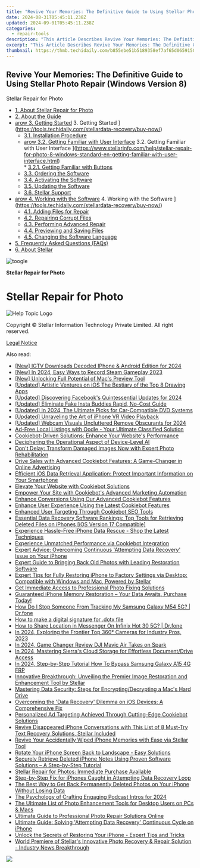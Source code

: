 ```yaml
---
title: "Revive Your Memories: The Definitive Guide to Using Stellar Photo Repair (Windows Version 8)"
date: 2024-08-31T05:45:11.238Z
updated: 2024-09-01T05:45:11.238Z
categories:
  - repair-tools
description: "This Article Describes Revive Your Memories: The Definitive Guide to Using Stellar Photo Repair (Windows Version 8)"
excerpt: "This Article Describes Revive Your Memories: The Definitive Guide to Using Stellar Photo Repair (Windows Version 8)"
thumbnail: https://thmb.techidaily.com/b855ebe51b5189358ef7af65d06591503136d0471619c6e6540592a14f8eb424.jpg
---
```


## Revive Your Memories: The Definitive Guide to Using Stellar Photo Repair (Windows Version 8)

Stellar Repair for Photo

* [1. About Stellar Repair for Photo](https://tools.techidaily.com/stellardata-recovery/buy-now/)
* [2. About the Guide](https://tools.techidaily.com/stellardata-recovery/buy-now/)
* [arow 3. Getting Started](https://www.stellarinfo.com/help/public/frontEnd/onlinehelp/images/arow.png) 3\. Getting Started ](https://tools.techidaily.com/stellardata-recovery/buy-now/)  
  * [3.1. Installation Procedure](https://tools.techidaily.com/stellardata-recovery/buy-now/)  
  * [arow 3.2. Getting Familiar with User Interface](https://www.stellarinfo.com/help/public/frontEnd/onlinehelp/images/arow.png) 3.2\. Getting Familiar with User Interface ](https://www.stellarinfo.com/help/stellar-repair-for-photo-8-windows-standard-en-getting-familiar-with-user-interface.html)  
         * [3.2.1. Getting Familiar with Buttons](https://tools.techidaily.com/stellardata-recovery/buy-now/)  
  * [3.3. Ordering the Software](https://tools.techidaily.com/stellardata-recovery/buy-now/)  
  * [3.4. Activating the Software](https://tools.techidaily.com/stellardata-recovery/buy-now/)  
  * [3.5. Updating the Software](https://tools.techidaily.com/stellardata-recovery/buy-now/)  
  * [3.6. Stellar Support](https://tools.techidaily.com/stellardata-recovery/buy-now/)
* [arow 4. Working with the Software](https://www.stellarinfo.com/help/public/frontEnd/onlinehelp/images/arow.png) 4\. Working with the Software ](https://tools.techidaily.com/stellardata-recovery/buy-now/)  
  * [4.1. Adding Files for Repair](https://tools.techidaily.com/stellardata-recovery/buy-now/)  
  * [4.2. Repairing Corrupt Files](https://tools.techidaily.com/stellardata-recovery/buy-now/)  
  * [4.3. Performing Advanced Repair](https://tools.techidaily.com/stellardata-recovery/buy-now/)  
  * [4.4. Previewing and Saving Files](https://tools.techidaily.com/stellardata-recovery/buy-now/)  
  * [4.5. Changing the Software Language](https://tools.techidaily.com/stellardata-recovery/buy-now/)
* [5. Frequently Asked Questions (FAQs)](https://www.stellarinfo.com/help/stellar-repair-for-photo-8-windows-standard-en-frequently-asked-questions-faqs-.html)
* [6. About Stellar](https://tools.techidaily.com/stellardata-recovery/buy-now/)

![toogle](https://www.stellarinfo.com/help/public/frontEnd/onlinehelp/images/toogle.png)

**Stellar Repair for Photo**

# **Stellar Repair for Photo**

![Help Topic Logo](https://ukaidot.sjv.io/daqnoj)

 Copyright © Stellar Information Technology Private Limited. All right reserved.

[Legal Notice](https://tools.techidaily.com/stellardata-recovery/buy-now/)

<ins class="adsbygoogle"
     style="display:block"
     data-ad-format="autorelaxed"
     data-ad-client="ca-pub-7571918770474297"
     data-ad-slot="1223367746"></ins>



<ins class="adsbygoogle"
     style="display:block"
     data-ad-client="ca-pub-7571918770474297"
     data-ad-slot="8358498916"
     data-ad-format="auto"
     data-full-width-responsive="true"></ins>

<span class="atpl-alsoreadstyle">Also read:</span>
<div><ul>
<li><a href="https://instagram-video-files.techidaily.com/new-igtv-downloads-decoded-iphone-and-android-edition-for-2024/"><u>[New] IGTV Downloads Decoded  IPhone & Android Edition for 2024</u></a></li>
<li><a href="https://screen-mirroring-recording.techidaily.com/new-in-2024-easy-ways-to-record-steam-gameplay-2023/"><u>[New] In 2024, Easy Ways to Record Steam Gameplay 2023</u></a></li>
<li><a href="https://article-helps.techidaily.com/new-unlocking-full-potential-of-macs-preview-tool/"><u>[New] Unlocking Full Potential of Mac's Preview Tool</u></a></li>
<li><a href="https://extra-lessons.techidaily.com/updated-artistic-ventures-on-ios-the-bestiary-of-the-top-8-drawing-apps/"><u>[Updated] Artistic Ventures on iOS  The Bestiary of the Top 8 Drawing Apps</u></a></li>
<li><a href="https://facebook-clips.techidaily.com/updated-discovering-facebooks-quintessential-updates-for-2024/"><u>[Updated] Discovering Facebook's Quintessential Updates for 2024</u></a></li>
<li><a href="https://instagram-videos.techidaily.com/updated-eliminate-fake-insta-buddies-rapid-no-cost-guide/"><u>[Updated] Eliminate Fake Insta Buddies  Rapid, No-Cost Guide</u></a></li>
<li><a href="https://fox-glue.techidaily.com/updated-in-2024-the-ultimate-picks-for-car-compatible-dvd-systems/"><u>[Updated] In 2024, The Ultimate Picks for Car-Compatible DVD Systems</u></a></li>
<li><a href="https://fox-cloud.techidaily.com/updated-unraveling-the-art-of-iphone-vr-video-playback/"><u>[Updated] Unraveling the Art of iPhone VR Video Playback</u></a></li>
<li><a href="https://screen-activity-recording.techidaily.com/updated-webcam-visuals-uncluttered-remove-obscurants-for-2024/"><u>[Updated] Webcam Visuals Uncluttered  Remove Obscurants for 2024</u></a></li>
<li><a href="https://buynow-reviews.techidaily.com/ad-free-local-listings-with-oodle-your-ultimate-classified-solution/"><u>Ad-Free Local Listings with Oodle - Your Ultimate Classified Solution</u></a></li>
<li><a href="https://data-safeguard.techidaily.com/cookiebot-driven-solutions-enhance-your-websites-performance/"><u>Cookiebot-Driven Solutions: Enhance Your Website's Performance</u></a></li>
<li><a href="https://tech-revival.techidaily.com/deciphering-the-operational-aspect-of-device-level-ai/"><u>Deciphering the Operational Aspect of Device-Level AI</u></a></li>
<li><a href="https://data-safeguard.techidaily.com/dont-delay-transform-damaged-images-now-with-expert-photo-rehabilitation/"><u>Don't Delay: Transform Damaged Images Now with Expert Photo Rehabilitation</u></a></li>
<li><a href="https://data-safeguard.techidaily.com/drive-sales-with-advanced-cookiebot-features-a-game-changer-in-online-advertising/"><u>Drive Sales with Advanced Cookiebot Features: A Game-Changer in Online Advertising</u></a></li>
<li><a href="https://data-safeguard.techidaily.com/efficient-ios-data-retrieval-application-protect-important-information-on-your-smartphone/"><u>Efficient iOS Data Retrieval Application: Protect Important Information on Your Smartphone</u></a></li>
<li><a href="https://data-safeguard.techidaily.com/elevate-your-website-with-cookiebot-solutions/"><u>Elevate Your Website with Cookiebot Solutions</u></a></li>
<li><a href="https://data-safeguard.techidaily.com/empower-your-site-with-cookiebots-advanced-marketing-automation/"><u>Empower Your Site with Cookiebot's Advanced Marketing Automation</u></a></li>
<li><a href="https://data-safeguard.techidaily.com/enhance-conversions-using-our-advanced-cookiebot-features/"><u>Enhance Conversions Using Our Advanced Cookiebot Features</u></a></li>
<li><a href="https://data-safeguard.techidaily.com/enhance-user-experience-using-the-latest-cookiebot-features/"><u>Enhance User Experience Using the Latest Cookiebot Features</u></a></li>
<li><a href="https://data-safeguard.techidaily.com/enhanced-user-targeting-through-cookiebot-seo-tools/"><u>Enhanced User Targeting Through Cookiebot SEO Tools</u></a></li>
<li><a href="https://data-safeguard.techidaily.com/essential-data-recovery-software-rankings-top-tools-for-retrieving-deleted-files-on-iphones-ios-version-17-compatible/"><u>Essential Data Recovery Software Rankings: Top Tools for Retrieving Deleted Files on iPhones [iOS Version 17 Compatible]</u></a></li>
<li><a href="https://data-safeguard.techidaily.com/experience-hassle-free-iphone-data-rescue-shop-the-latest-techniques/"><u>Experience Hassle-Free iPhone Data Rescue - Shop the Latest Techniques</u></a></li>
<li><a href="https://data-safeguard.techidaily.com/experience-unmatched-performance-via-cookiebot-integration/"><u>Experience Unmatched Performance via Cookiebot Integration</u></a></li>
<li><a href="https://data-safeguard.techidaily.com/expert-advice-overcoming-continuous-attempting-data-recovery-issue-on-your-iphone/"><u>Expert Advice: Overcoming Continuous 'Attempting Data Recovery' Issue on Your iPhone</u></a></li>
<li><a href="https://data-safeguard.techidaily.com/expert-guide-to-bringing-back-old-photos-with-leading-restoration-software/"><u>Expert Guide to Bringing Back Old Photos with Leading Restoration Software</u></a></li>
<li><a href="https://data-safeguard.techidaily.com/expert-tips-for-fully-restoring-iphone-to-factory-settings-via-desktop-compatible-with-windows-and-mac-powered-by-stellar/"><u>Expert Tips for Fully Restoring iPhone to Factory Settings via Desktop: Compatible with Windows and Mac, Powered by Stellar</u></a></li>
<li><a href="https://data-safeguard.techidaily.com/get-immediate-access-to-professional-photo-fixing-solutions/"><u>Get Immediate Access to Professional Photo Fixing Solutions</u></a></li>
<li><a href="https://data-safeguard.techidaily.com/guaranteed-iphone-memory-restoration-your-data-awaits-purchase-today/"><u>Guaranteed iPhone Memory Restoration – Your Data Awaits, Purchase Today!</u></a></li>
<li><a href="https://android-location-track.techidaily.com/how-do-i-stop-someone-from-tracking-my-samsung-galaxy-m54-5g-drfone-by-drfone-virtual-android/"><u>How Do I Stop Someone From Tracking My Samsung Galaxy M54 5G? | Dr.fone</u></a></li>
<li><a href="https://blog-min.techidaily.com/how-to-make-a-digital-signature-for-dotx-file-by-ldigisigner-sign-a-word-sign-a-word/"><u>How to make a digital signature for .dotx file</u></a></li>
<li><a href="https://fake-location.techidaily.com/how-to-share-location-in-messenger-on-infinix-hot-30-5g-drfone-by-drfone-virtual-android/"><u>How to Share Location in Messenger On Infinix Hot 30 5G? | Dr.fone</u></a></li>
<li><a href="https://some-knowledge.techidaily.com/in-2024-exploring-the-frontier-top-360-cameras-for-industry-pros-2023/"><u>In 2024, Exploring the Frontier  Top 360° Cameras for Industry Pros, 2023</u></a></li>
<li><a href="https://some-knowledge.techidaily.com/in-2024-game-changer-review-dji-mavic-air-takes-on-spark/"><u>In 2024, Game Changer Review  DJI Mavic Air Takes on Spark</u></a></li>
<li><a href="https://extra-skills.techidaily.com/in-2024-mastering-sierras-cloud-storage-for-effortless-documentdrive-access/"><u>In 2024, Mastering Sierra's Cloud Storage for Effortless Document/Drive Access</u></a></li>
<li><a href="https://bypass-frp.techidaily.com/in-2024-step-by-step-tutorial-how-to-bypass-samsung-galaxy-a15-4g-frp-by-drfone-android/"><u>In 2024, Step-by-Step Tutorial How To Bypass Samsung Galaxy A15 4G FRP</u></a></li>
<li><a href="https://data-safeguard.techidaily.com/innovative-breakthrough-unveiling-the-premier-image-restoration-and-enhancement-tool-by-stellar/"><u>Innovative Breakthrough: Unveiling the Premier Image Restoration and Enhancement Tool by Stellar</u></a></li>
<li><a href="https://data-safeguard.techidaily.com/mastering-data-security-steps-for-encryptingdecrypting-a-macs-hard-drive/"><u>Mastering Data Security: Steps for Encrypting/Decrypting a Mac's Hard Drive</u></a></li>
<li><a href="https://data-safeguard.techidaily.com/overcoming-the-data-recovery-dilemma-on-ios-devices-a-comprehensive-fix/"><u>Overcoming the 'Data Recovery' Dilemma on iOS Devices: A Comprehensive Fix</u></a></li>
<li><a href="https://data-safeguard.techidaily.com/personalized-ad-targeting-achieved-through-cutting-edge-cookiebot-solutions/"><u>Personalized Ad Targeting Achieved Through Cutting-Edge Cookiebot Solutions</u></a></li>
<li><a href="https://data-safeguard.techidaily.com/revive-disappeared-iphone-conversations-with-this-list-of-8-must-try-text-recovery-solutions-stellar-included/"><u>Revive Disappeared iPhone Conversations with This List of 8 Must-Try Text Recovery Solutions, Stellar Included</u></a></li>
<li><a href="https://data-safeguard.techidaily.com/revive-your-accidentally-wiped-iphone-memories-with-ease-via-stellar-tool/"><u>Revive Your Accidentally Wiped iPhone Memories with Ease via Stellar Tool</u></a></li>
<li><a href="https://ai-live-streaming.techidaily.com/rotate-your-iphone-screen-back-to-landscape-easy-solutions/"><u>Rotate Your iPhone Screen Back to Landscape - Easy Solutions</u></a></li>
<li><a href="https://data-safeguard.techidaily.com/securely-retrieve-deleted-iphone-notes-using-proven-software-solutions-a-step-by-step-tutorial/"><u>Securely Retrieve Deleted iPhone Notes Using Proven Software Solutions – A Step-by-Step Tutorial</u></a></li>
<li><a href="https://data-safeguard.techidaily.com/stellar-repair-for-photos-immediate-purchase-available/"><u>Stellar Repair for Photos: Immediate Purchase Available</u></a></li>
<li><a href="https://data-safeguard.techidaily.com/step-by-step-fix-for-iphones-caught-in-attempting-data-recovery-loop/"><u>Step-by-Step Fix for iPhones Caught in Attempting Data Recovery Loop</u></a></li>
<li><a href="https://data-safeguard.techidaily.com/the-best-way-to-get-back-permanently-deleted-photos-on-your-iphone-without-losing-data/"><u>The Best Way to Get Back Permanently Deleted Photos on Your iPhone Without Losing Data</u></a></li>
<li><a href="https://some-guidance.techidaily.com/the-psychology-of-crafting-engaging-podcast-intros-for-2024/"><u>The Psychology of Crafting Engaging Podcast Intros for 2024</u></a></li>
<li><a href="https://data-safeguard.techidaily.com/the-ultimate-list-of-photo-enhancement-tools-for-desktop-users-on-pcs-and-macs/"><u>The Ultimate List of Photo Enhancement Tools for Desktop Users on PCs & Macs</u></a></li>
<li><a href="https://data-safeguard.techidaily.com/ultimate-guide-to-professional-photo-repair-solutions-online/"><u>Ultimate Guide to Professional Photo Repair Solutions Online</u></a></li>
<li><a href="https://data-safeguard.techidaily.com/ultimate-guide-solving-attempting-data-recovery-continuous-cycle-on-iphone/"><u>Ultimate Guide: Solving 'Attempting Data Recovery' Continuous Cycle on iPhone</u></a></li>
<li><a href="https://data-safeguard.techidaily.com/unlock-the-secrets-of-restoring-your-iphone-expert-tips-and-tricks/"><u>Unlock the Secrets of Restoring Your iPhone - Expert Tips and Tricks</u></a></li>
<li><a href="https://data-safeguard.techidaily.com/world-premiere-of-stellars-innovative-photo-recovery-and-repair-solution-industry-news-breakthrough/"><u>World Premiere of Stellar's Innovative Photo Recovery & Repair Solution - Industry News Breakthrough</u></a></li>
</ul></div>

<!-- affiliate ads begin -->
<a href="https://store.nero.com/order/checkout.php?PRODS=22889392&QTY=1&AFFILIATE=108875&CART=1"><img src="http://webstatic.nero.com/nero2015-com-wAssets/img/affiliate/media/banner728-90eng.jpg" border="0"></a>
<!-- affiliate ads end -->